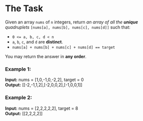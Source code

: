 # The Task

Given an array `nums` of `n` integers, return _an array of all the **unique** quadruplets_ `[nums[a], nums[b], nums[c], nums[d]]` such that:
- `0 <= a, b, c, d < n`
- `a`, `b`, `c`, and `d` are **distinct**.
- `nums[a] + nums[b] + nums[c] + nums[d] == target`

You may return the answer in **any order**.

### Example 1:

**Input:** nums = [1,0,-1,0,-2,2], target = 0  
**Output:** [[-2,-1,1,2],[-2,0,0,2],[-1,0,0,1]]

### Example 2:

**Input:** nums = [2,2,2,2,2], target = 8  
**Output:** [[2,2,2,2]]
